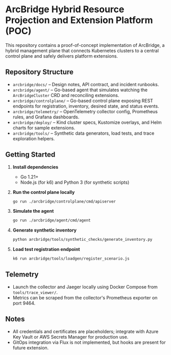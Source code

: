 # ArcBridge Hybrid Resource Projection and Extension Platform (POC)

This repository contains a proof-of-concept implementation of ArcBridge, a hybrid management plane that connects Kubernetes clusters to a central control plane and safely delivers platform extensions.

## Repository Structure
- `arcbridge/docs/` – Design notes, API contract, and incident runbooks.
- `arcbridge/agent/` – Go-based agent that simulates watching the `ArcBridgeCluster` CRD and reconciling extensions.
- `arcbridge/controlplane/` – Go-based control plane exposing REST endpoints for registration, inventory, desired state, and status events.
- `arcbridge/telemetry/` – OpenTelemetry collector config, Prometheus rules, and Grafana dashboards.
- `arcbridge/deploy/` – Kind cluster specs, Kustomize overlays, and Helm charts for sample extensions.
- `arcbridge/tools/` – Synthetic data generators, load tests, and trace exploration helpers.

## Getting Started
1. **Install dependencies**
   - Go 1.21+
   - Node.js (for k6) and Python 3 (for synthetic scripts)

2. **Run the control plane locally**
   ```bash
   go run ./arcbridge/controlplane/cmd/apiserver
   ```

3. **Simulate the agent**
   ```bash
   go run ./arcbridge/agent/cmd/agent
   ```

4. **Generate synthetic inventory**
   ```bash
   python arcbridge/tools/synthetic_checks/generate_inventory.py
   ```

5. **Load test registration endpoint**
   ```bash
   k6 run arcbridge/tools/loadgen/register_scenario.js
   ```

## Telemetry
- Launch the collector and Jaeger locally using Docker Compose from `tools/trace_viewer/`.
- Metrics can be scraped from the collector's Prometheus exporter on port 9464.

## Notes
- All credentials and certificates are placeholders; integrate with Azure Key Vault or AWS Secrets Manager for production use.
- GitOps integration via Flux is not implemented, but hooks are present for future extension.
